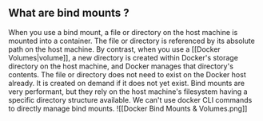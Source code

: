 ## What are bind mounts ?
When you use a bind mount, a file or directory on the host machine is mounted into a container. The file or directory is referenced by its absolute path on the host machine. By contrast, when you use a [[Docker Volumes|volume]], a new directory is created within Docker's storage directory on the host machine, and Docker manages that directory's contents.
The file or directory does not need to exist on the Docker host already. It is created on demand if it does not yet exist. Bind mounts are very performant, but they rely on the host machine's filesystem having a specific directory structure available. We can't use docker CLI commands to directly manage bind mounts.
![[Docker Bind Mounts & Volumes.png]]